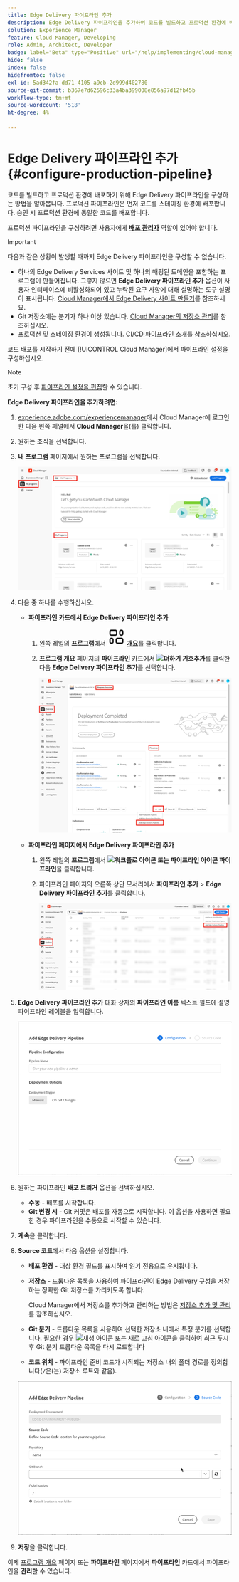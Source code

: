 ```yaml
---
title: Edge Delivery 파이프라인 추가
description: Edge Delivery 파이프라인을 추가하여 코드를 빌드하고 프로덕션 환경에 배포하는 방법을 알아봅니다.
solution: Experience Manager
feature: Cloud Manager, Developing
role: Admin, Architect, Developer
badge: label="Beta" type="Positive" url="/help/implementing/cloud-manager/release-notes/current.md#gitlab-bitbucket"
hide: false
index: false
hidefromtoc: false
exl-id: 5ad342fa-dd71-4105-a9cb-2d999d402780
source-git-commit: b367e7d62596c33a4ba399008e856a97d12fb45b
workflow-type: tm+mt
source-wordcount: '518'
ht-degree: 4%

---
```


# Edge Delivery 파이프라인 추가 {#configure-production-pipeline}

코드를 빌드하고 프로덕션 환경에 배포하기 위해 Edge Delivery 파이프라인을 구성하는 방법을 알아봅니다. 프로덕션 파이프라인은 먼저 코드를 스테이징 환경에 배포합니다. 승인 시 프로덕션 환경에 동일한 코드를 배포합니다.

프로덕션 파이프라인을 구성하려면 사용자에게 **[배포 관리자](/help/onboarding/cloud-manager-introduction.md#role-based-permissions)** 역할이 있어야 합니다.

>[!IMPORTANT]
>
>다음과 같은 상황이 발생할 때까지 Edge Delivery 파이프라인을 구성할 수 없습니다.
>
>* 하나의 Edge Delivery Services 사이트 및 하나의 매핑된 도메인을 포함하는 프로그램이 만들어집니다. 그렇지 않으면 **Edge Delivery 파이프라인 추가** 옵션이 사용자 인터페이스에 비활성화되어 있고 누락된 요구 사항에 대해 설명하는 도구 설명이 표시됩니다. [Cloud Manager에서 Edge Delivery 사이트 만들기](/help/implementing/cloud-manager/edge-delivery/create-edge-delivery-site.md)를 참조하세요.
>* Git 저장소에는 분기가 하나 이상 있습니다. [Cloud Manager의 저장소 관리](/help/implementing/cloud-manager/managing-code/managing-repositories.md)를 참조하십시오.
>* 프로덕션 및 스테이징 환경이 생성됩니다. [CI/CD 파이프라인 소개](/help/implementing/cloud-manager/configuring-pipelines/introduction-ci-cd-pipelines.md)를 참조하십시오.

<!-- CMGR‑69680 -->


코드 배포를 시작하기 전에 [!UICONTROL Cloud Manager]에서 파이프라인 설정을 구성하십시오.

>[!NOTE]
>
>초기 구성 후 [파이프라인 설정을 편집](managing-pipelines.md)할 수 있습니다.

**Edge Delivery 파이프라인을 추가하려면:**

1. [experience.adobe.com/experiencemanager](https://my.cloudmanager.adobe.com/)에서 Cloud Manager에 로그인한 다음 왼쪽 패널에서 **Cloud Manager**&#x200B;을(를) 클릭합니다.

1. 원하는 조직을 선택합니다.

1. **내 프로그램** 페이지에서 원하는 프로그램을 선택합니다.

   ![Cloud Manager의 내 프로그램 페이지](/help/implementing/cloud-manager/configuring-pipelines/assets/my-programs.png)

1. 다음 중 하나를 수행하십시오.

   * **파이프라인 카드에서 Edge Delivery 파이프라인 추가**

      1. 왼쪽 레일의 **프로그램**&#x200B;에서 **![개요 아이콘](/help/implementing/cloud-manager/configuring-pipelines/assets/overview.svg) [개요](/help/implementing/cloud-manager/navigation.md#my-programs)**&#x200B;를 클릭합니다.
      1. **프로그램 개요** 페이지의 **파이프라인** 카드에서 **![더하기 기호](https://spectrum.adobe.com/static/icons/workflow_18/Smock_Add_18_N.svg)추가**&#x200B;를 클릭한 다음 **Edge Delivery 파이프라인 추가**&#x200B;를 선택합니다.

         ![프로그램 개요 페이지의 파이프라인 카드](/help/implementing/cloud-manager/configuring-pipelines/assets/pipelinescard-add-ed-pipeline.png)

   * **파이프라인 페이지에서 Edge Delivery 파이프라인 추가**

      1. 왼쪽 레일의 **프로그램**&#x200B;에서 **![워크플로 아이콘 또는 파이프라인 아이콘](https://spectrum.adobe.com/static/icons/workflow_18/Smock_Workflow_18_N.svg) 파이프라인**&#x200B;을 클릭합니다.
      1. 파이프라인 페이지의 오른쪽 상단 모서리에서 **파이프라인 추가** > **Edge Delivery 파이프라인 추가**&#x200B;를 클릭합니다.

         ![파이프라인 추가 단추가 있는 파이프라인 페이지](/help/implementing/cloud-manager/configuring-pipelines/assets/pipelinespage-add-ed-pipeline.png)

1. **Edge Delivery 파이프라인 추가** 대화 상자의 **파이프라인 이름** 텍스트 필드에 설명 파이프라인 레이블을 입력합니다.

   ![Edge Delivery 파이프라인 추가 대화 상자](/help/implementing/cloud-manager/configuring-pipelines/assets/add-edge-delivery-pipeline-configuration.png)

1. 원하는 파이프라인 **배포 트리거** 옵션을 선택하십시오.

   * **수동** - 배포를 시작합니다.
   * **Git 변경 시** - Git 커밋은 배포를 자동으로 시작합니다. 이 옵션을 사용하면 필요한 경우 파이프라인을 수동으로 시작할 수 있습니다.

1. **계속**&#x200B;을 클릭합니다.

1. **Source 코드**&#x200B;에서 다음 옵션을 설정합니다.

   * **배포 환경** - 대상 환경 필드를 표시하며 읽기 전용으로 유지됩니다.

   * **저장소** - 드롭다운 목록을 사용하여 파이프라인이 Edge Delivery 구성을 저장하는 정확한 Git 저장소를 가리키도록 합니다.

     Cloud Manager에서 저장소를 추가하고 관리하는 방법은 [저장소 추가 및 관리](/help/implementing/cloud-manager/managing-code/managing-repositories.md)를 참조하십시오.

   * **Git 분기** - 드롭다운 목록을 사용하여 선택한 저장소 내에서 특정 분기를 선택합니다. 필요한 경우 ![재생 아이콘 또는 새로 고침 아이콘](https://spectrum.adobe.com/static/icons/workflow_18/Smock_Refresh_18_N.svg)을 클릭하여 최근 푸시 후 Git 분기 드롭다운 목록을 다시 로드합니다
   * **코드 위치** - 파이프라인 준비 코드가 시작되는 저장소 내의 폴더 경로를 정의합니다(`/`은(는) 저장소 루트와 같음).

   ![파이프라인 구성](/help/implementing/cloud-manager/configuring-pipelines/assets/add-edge-delivery-pipeline-sourcecode.png)

1. **저장**&#x200B;을 클릭합니다.

이제 [프로그램 개요](managing-pipelines.md) 페이지 또는 **파이프라인** 페이지에서 **파이프라인** 카드에서 파이프라인을 **관리**&#x200B;할 수 있습니다.
